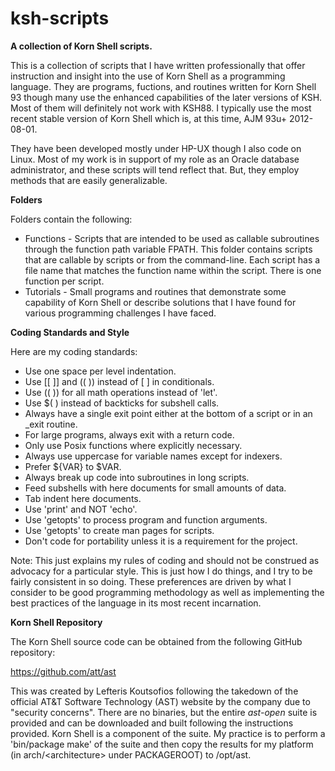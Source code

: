 # ksh-scripts
<b>A collection of Korn Shell scripts.</b>

This is a collection of scripts that I have written professionally that offer instruction and insight into the use of Korn Shell as a programming language.  They are programs, fuctions, and routines written for Korn Shell 93 though many use the enhanced capabilities of the later versions of KSH.  Most of them will definitely not work with KSH88.  I typically use the most recent stable version of Korn Shell which is, at this time, AJM 93u+ 2012-08-01.

They have been developed mostly under HP-UX though I also code on Linux.  Most of my work is in support of my role as an Oracle database administrator, and these scripts will tend reflect that.  But, they employ methods that are easily generalizable.

<b>Folders</b>

Folders contain the following:

- Functions - Scripts that are intended to be used as callable subroutines through the function path variable FPATH.  This folder contains scripts that are callable by scripts or from the command-line.  Each script has a file name that matches the function name within the script.  There is one function per script.
- Tutorials - Small programs and routines that demonstrate some capability of Korn Shell or describe solutions that I have found for various programming challenges I have faced.

<b>Coding Standards and Style</b>

Here are my coding standards:

- Use one space per level indentation.
- Use [[ ]] and (( )) instead of [  ] in conditionals.
- Use (( )) for all math operations instead of 'let'.
- Use $( ) instead of backticks for subshell calls.
- Always have a single exit point either at the bottom of a script or in an _exit routine.
- For large programs, always exit with a return code.
- Only use Posix functions where explicitly necessary.
- Always use uppercase for variable names except for indexers.
- Prefer ${VAR} to $VAR.
- Always break up code into subroutines in long scripts.
- Feed subshells with here documents for small amounts of data.
- Tab indent here documents.
- Use 'print' and NOT 'echo'.
- Use 'getopts' to process program and function arguments.
- Use 'getopts' to create man pages for scripts.
- Don't code for portability unless it is a requirement for the project.

Note:  This just explains my rules of coding and should not be construed as advocacy for a particular style.  This is just how I do things, and I try to be fairly consistent in so doing.  These preferences are driven by what I consider to be good programming methodology as well as implementing the best practices of the language in its most recent incarnation.

<b>Korn Shell Repository</b>

The Korn Shell source code can be obtained from the following GitHub repository:

https://github.com/att/ast

This was created by Lefteris Koutsofios following the takedown of the official AT&T Software Technology (AST) website by the company due to "security concerns".  There are no binaries, but the entire <i>ast-open</i> suite is provided and can be downloaded and built following the instructions provided.  Korn Shell is a component of the suite.  My practice is to perform a 'bin/package make' of the suite and then copy the results for my platform (in arch/\<architecture\> under PACKAGEROOT) to /opt/ast.
